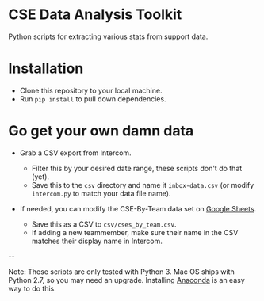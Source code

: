# CSE Data Analysis Toolkit

Python scripts for extracting various stats from support data.

# Installation

* Clone this repository to your local machine.
* Run `pip install` to pull down dependencies.

# Go get your own damn data

* Grab a CSV export from Intercom. 
  - Filter this by your desired date range, these scripts don't do that (yet).
  - Save this to the `csv` directory and name it `inbox-data.csv` (or modify `intercom.py` to match your data file name).

* If needed, you can modify the CSE-By-Team data set on [Google Sheets](
https://docs.google.com/spreadsheets/d/1ZyaQqUG3kGZLNvWALqLf6Q9NTWdKyrqt729oFNAtwvU/edit?usp=sharing).
  - Save this as a CSV to `csv/cses_by_team.csv`.
  - If adding a new teammember, make sure their name in the CSV matches their display name in Intercom.

--

Note: These scripts are only tested with Python 3. Mac OS ships with Python 2.7, so you may need an upgrade. Installing [Anaconda](https://www.anaconda.com/products/individual) is an easy way to do this.
